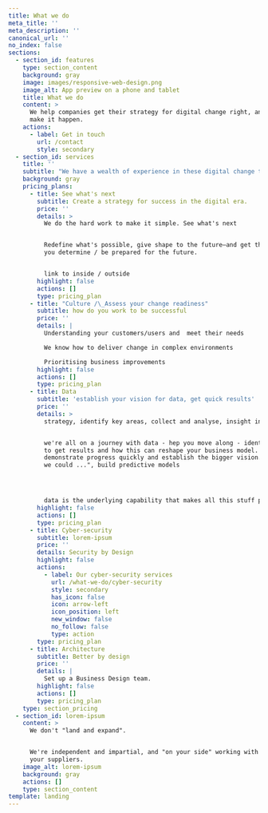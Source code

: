 ```yaml
---
title: What we do
meta_title: ''
meta_description: ''
canonical_url: ''
no_index: false
sections:
  - section_id: features
    type: section_content
    background: gray
    image: images/responsive-web-design.png
    image_alt: App preview on a phone and tablet
    title: What we do
    content: >
      We help companies get their strategy for digital change right, and we help
      make it happen.
    actions:
      - label: Get in touch
        url: /contact
        style: secondary
  - section_id: services
    title: ''
    subtitle: "We have a wealth of experience in these digital change themes. There's no one-size-fits-all and we'll always customise this to meet your needs.\_All of these can be tailored to as much or as little as you need."
    background: gray
    pricing_plans:
      - title: See what's next
        subtitle: Create a strategy for success in the digital era.
        price: ''
        details: >
          We do the hard work to make it simple. See what's next


          Redefine what's possible, give shape to the future—and get there.Help
          you determine / be prepared for the future.


          link to inside / outside
        highlight: false
        actions: []
        type: pricing_plan
      - title: "Culture /\_Assess your change readiness"
        subtitle: how do you work to be successful
        price: ''
        details: |
          Understanding your customers/users and  meet their needs

          We know how to deliver change in complex environments

          Prioritising business improvements
        highlight: false
        actions: []
        type: pricing_plan
      - title: Data
        subtitle: 'establish your vision for data, get quick results'
        price: ''
        details: >
          strategy, identify key areas, collect and analyse, insight into action


          we're all on a journey with data - hep you move along - identify where
          to get results and how this can reshape your business model.
          demonstrate progress quickly and establish the bigger vision. "what if
          we could ...", build predictive models




          data is the underlying capability that makes all this stuff possible
        highlight: false
        actions: []
        type: pricing_plan
      - title: Cyber-security
        subtitle: lorem-ipsum
        price: ''
        details: Security by Design
        highlight: false
        actions:
          - label: Our cyber-security services
            url: /what-we-do/cyber-security
            style: secondary
            has_icon: false
            icon: arrow-left
            icon_position: left
            new_window: false
            no_follow: false
            type: action
        type: pricing_plan
      - title: Architecture
        subtitle: Better by design
        price: ''
        details: |
          Set up a Business Design team.
        highlight: false
        actions: []
        type: pricing_plan
    type: section_pricing
  - section_id: lorem-ipsum
    content: >
      We don't "land and expand".


      We're independent and impartial, and "on your side" working with you and
      your suppliers.
    image_alt: lorem-ipsum
    background: gray
    actions: []
    type: section_content
template: landing
---
```

